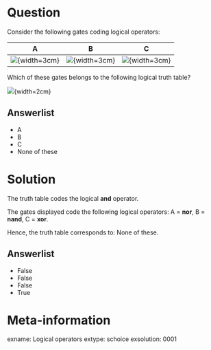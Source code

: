 

Question
========

Consider the following gates coding logical operators:

|              A             |              B             |              C             |
|:--------------------------:|:--------------------------:|:--------------------------:|
| ![](A.png){width=3cm} | ![](B.png){width=3cm} | ![](C.png){width=3cm} |

Which of these gates belongs to the following logical truth table?

![](table.png){width=2cm}

Answerlist
----------
* A
* B
* C
* None of these


Solution
========

The truth table codes the logical **and** operator.

The gates displayed code the following logical operators:
A = **nor**,
B = **nand**,
C = **xor**.

Hence, the truth table corresponds to:
None of these.

Answerlist
----------
* False
* False
* False
* True


Meta-information
================
exname: Logical operators
extype: schoice
exsolution: 0001
